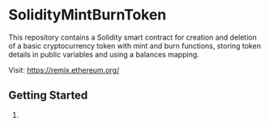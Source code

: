 # SolidityMintBurnToken
This repository contains a Solidity smart contract for creation and deletion of a basic cryptocurrency token with mint and burn functions, storing token details in public variables and using a balances mapping.

Visit: https://remix.ethereum.org/

## Getting Started
1. 

